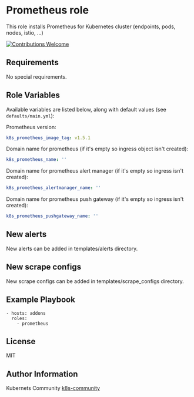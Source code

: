 Prometheus role
=========

This role installs Prometheus for Kubernetes cluster (endpoints, pods, nodes, istio, ...)

[![Contributions Welcome](https://img.shields.io/badge/contributions-welcome-brightgreen.svg?style=flat)](https://github.com/k8s-community/cluster-deploy/issues)

Requirements
------------

No special requirements.

Role Variables
--------------

Available variables are listed below, along with default values (see `defaults/main.yml`):

Prometheus version:
```yaml
k8s_prometheus_image_tag: v1.5.1
```
Domain name for prometheus (if it's empty so ingress object isn't created):
```yaml
k8s_prometheus_name: ''
```

Domain name for prometheus alert manager (if it's empty so ingress isn't created):
```yaml
k8s_prometheus_alertmanager_name: ''
```

Domain name for prometheus push gateway (if it's empty so ingress isn't created):
```yaml
k8s_prometheus_pushgateway_name: ''
```

New alerts
--------------

New alerts can be added in templates/alerts directory.

New scrape configs
--------------

New scrape configs can be added in templates/scrape_configs directory.

Example Playbook
----------------

    - hosts: addons
      roles:
        - prometheus

License
-------

MIT

Author Information
------------------

Kubernets Community [k8s-community](https://github.com/k8s-community)